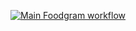 [![Main Foodgram workflow](https://github.com/inferno681/foodgram-project-react/actions/workflows/main.yml/badge.svg?branch=master)](https://github.com/inferno681/foodgram-project-react/actions/workflows/main.yml)
